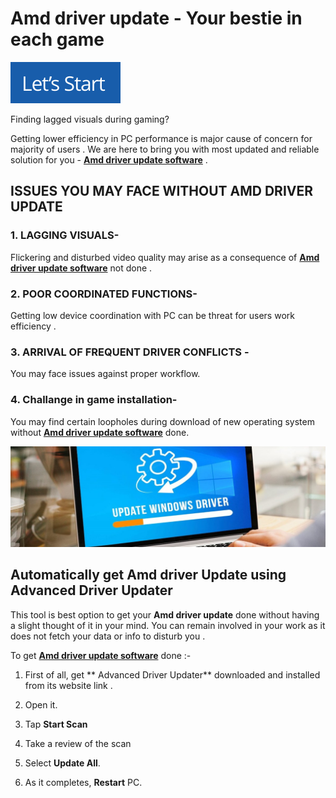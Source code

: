 # Amd driver update  - **Your bestie in each game**







[![Amd driver update](lets-start.png)](http://actmynow.s3-website-us-west-1.amazonaws.com)







Finding lagged visuals during gaming?




Getting lower efficiency in PC performance is major cause of concern for majority of users . We are here to bring you with most updated and reliable solution for you - [**Amd driver update software**]() .








## ISSUES YOU MAY FACE WITHOUT AMD DRIVER UPDATE



### 1. LAGGING VISUALS-
 Flickering and disturbed video quality may arise as a consequence of [**Amd driver update software**]() not done .


### 2. POOR COORDINATED FUNCTIONS-
Getting low device coordination with PC can be threat for users work efficiency .


### 3. ARRIVAL OF FREQUENT DRIVER CONFLICTS - 
You may face issues against proper workflow.


### 4. Challange in game installation- 
You may find certain loopholes during download of new operating system without [**Amd driver update software**]() done.






[![Amd driver update](driv-update6.jpg)]()






## Automatically get Amd driver Update using Advanced Driver Updater




This tool is best option to get your **Amd driver update** done without having a slight thought of it in your mind. You can remain involved in your work as it does not fetch your data or info to disturb you .






To get [**Amd driver update software**]() done :-


1.  First of all, get ** Advanced Driver Updater** downloaded and installed from its website link .

2. Open it.

3. Tap **Start Scan**

4. Take a review of the scan 

5. Select **Update All**.

6. As it completes, **Restart** PC.

